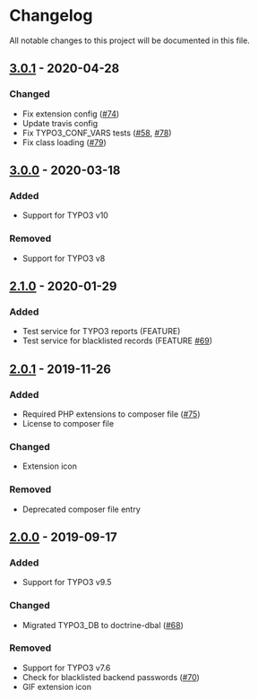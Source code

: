 # Changelog
All notable changes to this project will be documented in this file.

## [3.0.1] - 2020-04-28

### Changed
- Fix extension config ([#74])
- Update travis config
- Fix TYPO3_CONF_VARS tests ([#58], [#78])
- Fix class loading ([#79])

## [3.0.0] - 2020-03-18

### Added
- Support for TYPO3 v10

### Removed
- Support for TYPO3 v8

## [2.1.0] - 2020-01-29

### Added
- Test service for TYPO3 reports (FEATURE)
- Test service for blacklisted records (FEATURE [#69])

## [2.0.1] - 2019-11-26

### Added
- Required PHP extensions to composer file ([#75])
- License to composer file

### Changed
- Extension icon

### Removed
- Deprecated composer file entry

## [2.0.0] - 2019-09-17

### Added
- Support for TYPO3 v9.5

### Changed
- Migrated TYPO3_DB to doctrine-dbal ([#68])

### Removed
- Support for TYPO3 v7.6
- Check for blacklisted backend passwords ([#70])
- GIF extension icon

[2.0.0]: https://github.com/TYPO3-Caretaker/caretaker_instance/compare/1.0.0...2.0.0
[2.0.1]: https://github.com/TYPO3-Caretaker/caretaker_instance/compare/2.0.0...2.0.1
[2.1.0]: https://github.com/TYPO3-Caretaker/caretaker_instance/compare/2.0.1...2.1.0
[3.0.0]: https://github.com/TYPO3-Caretaker/caretaker_instance/compare/2.1.0...3.0.0
[3.0.1]: https://github.com/TYPO3-Caretaker/caretaker_instance/compare/3.0.0...3.0.1

[#58]: https://github.com/TYPO3-Caretaker/caretaker_instance/issues/58
[#68]: https://github.com/TYPO3-Caretaker/caretaker_instance/issues/68
[#69]: https://github.com/TYPO3-Caretaker/caretaker_instance/issues/69
[#70]: https://github.com/TYPO3-Caretaker/caretaker_instance/issues/70
[#74]: https://github.com/TYPO3-Caretaker/caretaker_instance/issues/74
[#75]: https://github.com/TYPO3-Caretaker/caretaker_instance/issues/75
[#78]: https://github.com/TYPO3-Caretaker/caretaker_instance/issues/78
[#79]: https://github.com/TYPO3-Caretaker/caretaker_instance/issues/79
